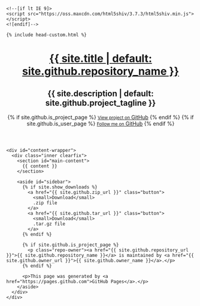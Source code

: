 <!DOCTYPE html>
<html lang="{{ site.lang | default: "en-US" }}">
  <head>
    <meta charset='utf-8'>
    <meta http-equiv="X-UA-Compatible" content="IE=edge">
    <meta name="viewport" content="width=device-width, initial-scale=1, maximum-scale=1">
    <link rel="stylesheet" href="{{ '/assets/css/main.css?v=' | append: site.github.build_revision | relative_url }}" media="screen" type="text/css">

    <!--[if lt IE 9]>
    <script src="https://oss.maxcdn.com/html5shiv/3.7.3/html5shiv.min.js"></script>
    <![endif]-->

<!--
{% seo %}
-->

    {% include head-custom.html %}
  </head>

  <body>
    <header>
      <div class="inner">
        <a href="{{ '/' | absolute_url }}">
          <h1>{{ site.title | default: site.github.repository_name }}</h1>
        </a>
        <h2>{{ site.description | default: site.github.project_tagline }}</h2>
        {% if site.github.is_project_page %}
          <a href="{{ site.github.repository_url }}" class="button"><small>View project on</small> GitHub</a>
        {% endif %}
        {% if site.github.is_user_page %}
          <a href="{{ site.github.owner_url }}" class="button"><small>Follow me on</small> GitHub</a>
        {% endif %}
      </div>
    </header>

    <div id="content-wrapper">
      <div class="inner clearfix">
        <section id="main-content">
          {{ content }}
        </section>

        <aside id="sidebar">
          {% if site.show_downloads %}
            <a href="{{ site.github.zip_url }}" class="button">
              <small>Download</small>
              .zip file
            </a>
            <a href="{{ site.github.tar_url }}" class="button">
              <small>Download</small>
              .tar.gz file
            </a>
          {% endif %}

          {% if site.github.is_project_page %}
            <p class="repo-owner"><a href="{{ site.github.repository_url }}">{{ site.github.repository_name }}</a> is maintained by <a href="{{ site.github.owner_url }}">{{ site.github.owner_name }}</a>.</p>
          {% endif %}

          <p>This page was generated by <a href="https://pages.github.com">GitHub Pages</a>.</p>
        </aside>
      </div>
    </div>

  </body>
</html>
